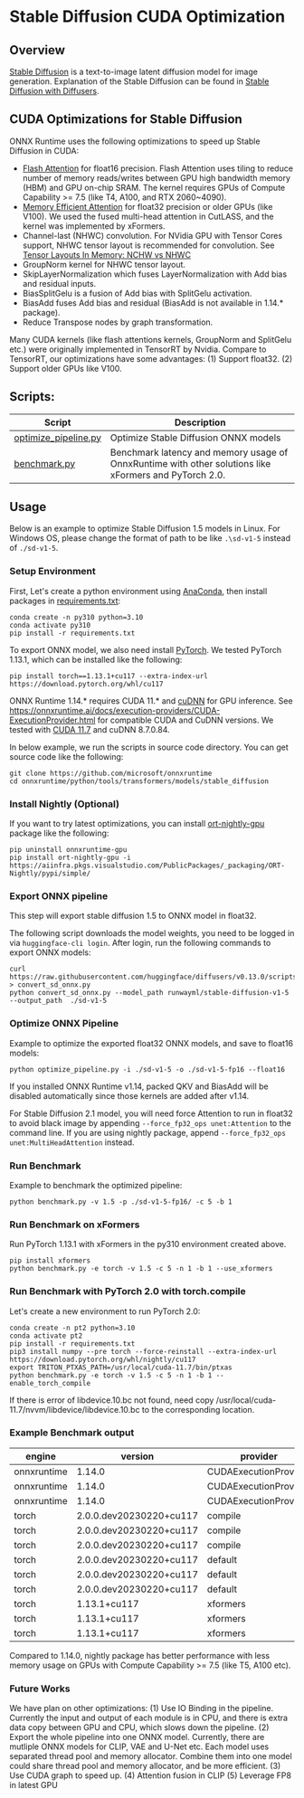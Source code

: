 # Stable Diffusion CUDA Optimization

## Overview

[Stable Diffusion](https://stability.ai/blog/stable-diffusion-announcement) is a text-to-image latent diffusion model for image generation. Explanation of the Stable Diffusion can be found in [Stable Diffusion with Diffusers](https://huggingface.co/blog/stable_diffusion).

## CUDA Optimizations for Stable Diffusion

ONNX Runtime uses the following optimizations to speed up Stable Diffusion in CUDA:
* [Flash Attention](https://arxiv.org/abs/2205.14135) for float16 precision. Flash Attention uses tiling to reduce number of memory reads/writes between GPU high bandwidth memory (HBM) and GPU on-chip SRAM. The kernel requires GPUs of Compute Capability >= 7.5 (like T4, A100, and RTX 2060~4090).
* [Memory Efficient Attention](https://arxiv.org/abs/2112.05682v2) for float32 precision or older GPUs (like V100). We used the fused multi-head attention in CutLASS, and the kernel was implemented by xFormers.
* Channel-last (NHWC) convolution. For NVidia GPU with Tensor Cores support, NHWC tensor layout is recommended for convolution. See [Tensor Layouts In Memory: NCHW vs NHWC](https://docs.nvidia.com/deeplearning/performance/dl-performance-convolutional/index.html#tensor-layout)
* GroupNorm kernel for NHWC tensor layout.
* SkipLayerNormalization which fuses LayerNormalization with Add bias and residual inputs.
* BiasSplitGelu is a fusion of Add bias with SplitGelu activation.
* BiasAdd fuses Add bias and residual (BiasAdd is not available in 1.14.* package).
* Reduce Transpose nodes by graph transformation. 

Many CUDA kernels (like flash attentions kernels, GroupNorm and SplitGelu etc.) were originally implemented in TensorRT by Nvidia. Compare to TensorRT, our optimizations have some advantages: (1) Support float32. (2) Support older GPUs like V100.

## Scripts:

| Script | Description
|---|---|
| [optimize_pipeline.py](https://github.com/microsoft/onnxruntime/blob/main/onnxruntime/python/tools/transformers/models/stable_diffusion/optimize_pipeline.py) | Optimize Stable Diffusion ONNX models
| [benchmark.py](https://github.com/microsoft/onnxruntime/blob/main/onnxruntime/python/tools/transformers/models/stable_diffusion/benchmark.py) | Benchmark latency and memory usage of OnnxRuntime with other solutions like xFormers and PyTorch 2.0.

## Usage
Below is an example to optimize Stable Diffusion 1.5 models in Linux. For Windows OS, please change the format of path to be like `.\sd-v1-5` instead of `./sd-v1-5`.

### Setup Environment

First, Let's create a python environment using [AnaConda](https://www.anaconda.com/products/distribution#Downloads), then install packages in [requirements.txt](https://raw.githubusercontent.com/microsoft/onnxruntime/main/onnxruntime/python/tools/transformers/models/stable_diffusion/requirements.txt):

```
conda create -n py310 python=3.10
conda activate py310
pip install -r requirements.txt
```

To export ONNX model, we also need install [PyTorch](https://pytorch.org/). We tested PyTorch 1.13.1, which can be installed like the following:
```
pip install torch==1.13.1+cu117 --extra-index-url https://download.pytorch.org/whl/cu117
```

ONNX Runtime 1.14.* requires CUDA 11.* and [cuDNN](https://developer.nvidia.com/rdp/cudnn-download) for GPU inference. See https://onnxruntime.ai/docs/execution-providers/CUDA-ExecutionProvider.html for compatible CUDA and CuDNN versions. We tested with [CUDA 11.7](https://developer.nvidia.com/cuda-11-7-0-download-archive) and cuDNN 8.7.0.84. 

In below example, we run the scripts in source code directory. You can get source code like the following:
```
git clone https://github.com/microsoft/onnxruntime
cd onnxruntime/python/tools/transformers/models/stable_diffusion
```

### Install Nightly (Optional)
If you want to try latest optimizations, you can install [ort-nightly-gpu](https://aiinfra.visualstudio.com/PublicPackages/_artifacts/feed/ORT-Nightly/PyPI/ort-nightly-gpu/) package like the following:

```
pip uninstall onnxruntime-gpu
pip install ort-nightly-gpu -i https://aiinfra.pkgs.visualstudio.com/PublicPackages/_packaging/ORT-Nightly/pypi/simple/
```

### Export ONNX pipeline

This step will export stable diffusion 1.5 to ONNX model in float32.

The following script downloads the model weights, you need to be logged in via `huggingface-cli login`. After login, run the following commands to export ONNX models:
```
curl https://raw.githubusercontent.com/huggingface/diffusers/v0.13.0/scripts/convert_stable_diffusion_checkpoint_to_onnx.py > convert_sd_onnx.py
python convert_sd_onnx.py --model_path runwayml/stable-diffusion-v1-5  --output_path  ./sd-v1-5
```

### Optimize ONNX Pipeline

Example to optimize the exported float32 ONNX models, and save to float16 models:
```
python optimize_pipeline.py -i ./sd-v1-5 -o ./sd-v1-5-fp16 --float16
```

If you installed ONNX Runtime v1.14, packed QKV and BiasAdd will be disabled automatically since those kernels are added after v1.14.

For Stable Diffusion 2.1 model, you will need force Attention to run in float32 to avoid black image by appending `--force_fp32_ops unet:Attention` to the command line. If you are using nightly package, append `--force_fp32_ops unet:MultiHeadAttention` instead.

### Run Benchmark

Example to benchmark the optimized pipeline:
```
python benchmark.py -v 1.5 -p ./sd-v1-5-fp16/ -c 5 -b 1
```

### Run Benchmark on xFormers

Run PyTorch 1.13.1 with xFormers in the py310 environment created above.
```
pip install xformers
python benchmark.py -e torch -v 1.5 -c 5 -n 1 -b 1 --use_xformers
```

### Run Benchmark with PyTorch 2.0 with torch.compile

Let's create a new environment to run PyTorch 2.0:
```
conda create -n pt2 python=3.10
conda activate pt2
pip install -r requirements.txt
pip3 install numpy --pre torch --force-reinstall --extra-index-url https://download.pytorch.org/whl/nightly/cu117
export TRITON_PTXAS_PATH=/usr/local/cuda-11.7/bin/ptxas
python benchmark.py -e torch -v 1.5 -c 5 -n 1 -b 1 --enable_torch_compile
```
If there is error of libdevice.10.bc not found, need copy /usr/local/cuda-11.7/nvvm/libdevice/libdevice.10.bc to the corresponding location.

### Example Benchmark output

engine | version | provider | disable_safety_checker | height | width | steps | batch_size | batch_count | num_prompts | average_latency | median_latency | first_run_memory_MB | second_run_memory_MB
-- | -- | -- | -- | -- | -- | -- | -- | -- | -- | -- | -- | -- | --
onnxruntime | 1.14.0 | CUDAExecutionProvider | TRUE | 512 | 512 | 50 | 1 | 5 | 1 | 2.7 | 2.7 | 6635.9 | 7141.9
onnxruntime | 1.14.0 | CUDAExecutionProvider | TRUE | 512 | 512 | 50 | 4 | 5 | 1 | 8.3 | 8.3 | 7127.9 | 7127.9
onnxruntime | 1.14.0 | CUDAExecutionProvider | TRUE | 512 | 512 | 50 | 8 | 5 | 1 | 15.7 | 15.7 | 7125.9 | 7125.9
torch | 2.0.0.dev20230220+cu117 | compile | TRUE | 512 | 512 | 50 | 1 | 5 | 1 | 3.1 | 3.1 | 13460.9 | 4050.9
torch | 2.0.0.dev20230220+cu117 | compile | TRUE | 512 | 512 | 50 | 4 | 5 | 1 | 8.0 | 8.0 | 14014.9 | 7084.9
torch | 2.0.0.dev20230220+cu117 | compile | TRUE | 512 | 512 | 50 | 8 | 5 | 1 | 15.6 | 15.5 | 14818.9 | 11054.9
torch | 2.0.0.dev20230220+cu117 | default | TRUE | 512 | 512 | 50 | 1 | 5 | 1 | 2.7 | 2.7 | 13460.9 | 4040.9
torch | 2.0.0.dev20230220+cu117 | default | TRUE | 512 | 512 | 50 | 4 | 5 | 1 | 8.8 | 8.8 | 13984.9 | 6748.9
torch | 2.0.0.dev20230220+cu117 | default | TRUE | 512 | 512 | 50 | 8 | 5 | 1 | 16.9 | 16.9 | 14602.9 | 10562.9
torch | 1.13.1+cu117 | xformers | TRUE | 512 | 512 | 50 | 1 | 5 | 1 | 3.5 | 3.5 | 14978.9 | 10448.9
torch | 1.13.1+cu117 | xformers | TRUE | 512 | 512 | 50 | 4 | 5 | 1 | 9.1 | 9.1 | 12968.9 | 8420.9
torch | 1.13.1+cu117 | xformers | TRUE | 512 | 512 | 50 | 8 | 5 | 1 | 17.4 | 17.4 | 15592.9 | 9132.9

Compared to 1.14.0, nightly package has better performance with less memory usage on GPUs with Compute Capability >= 7.5 (like T5, A100 etc).

### Future Works

We have plan on other optimizations:
(1) Use IO Binding in the pipeline. Currently the input and output of each module is in CPU, and there is extra data copy between GPU and CPU, which slows down the pipeline.
(2) Export the whole pipeline into one ONNX model. Currently, there are mutliple ONNX models for CLIP, VAE and U-Net etc. Each model uses separated thread pool and memory allocator. Combine them into one model could share thread pool and memory allocator, and be more efficient.
(3) Use CUDA graph to speed up.
(4) Attention fusion in CLIP
(5) Leverage FP8 in latest GPU